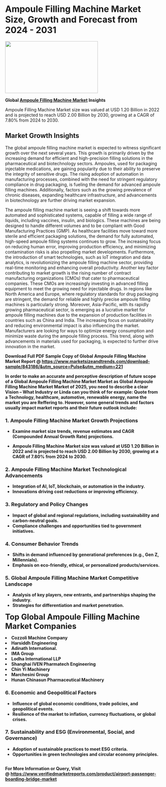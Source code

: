 <H1>Ampoule Filling Machine Market Size, Growth and Forecast from 2024 - 2031</H1><img class="aligncenter size-medium wp-image-584254" src="https://thirdeyenews.in/wp-content/uploads/2024/09/Global-Market-Research-300x168.jpeg" alt="" width="300" height="168" /><p><strong>Global&nbsp;<a href="https://www.marketsizeandtrends.com/download-sample/843186/&amp;utm_source=Pulse&amp;utm_medium=221">Ampoule Filling Machine Market</a> Insights</strong></p><p>Ampoule Filling Machine Market size was valued at USD 1.20 Billion in 2022 and is projected to reach USD 2.00 Billion by 2030, growing at a CAGR of 7.80% from 2024 to 2030.</p><p><h2>Market Growth Insights</h2> <p>The global ampoule filling machine market is expected to witness significant growth over the next several years. This growth is primarily driven by the increasing demand for efficient and high-precision filling solutions in the pharmaceutical and biotechnology sectors. Ampoules, used for packaging injectable medications, are gaining popularity due to their ability to preserve the integrity of sensitive drugs. The rising adoption of automation in manufacturing processes, combined with the need for stringent regulatory compliance in drug packaging, is fueling the demand for advanced ampoule filling machines. Additionally, factors such as the growing prevalence of chronic diseases, expanding healthcare infrastructure, and advancements in biotechnology are further driving market expansion.</p> <p><strong></strong></p> <p>The ampoule filling machine market is seeing a shift towards more automated and sophisticated systems, capable of filling a wide range of liquids, including vaccines, insulin, and biologics. These machines are being designed to handle different volumes and to be compliant with Good Manufacturing Practices (GMP). As healthcare facilities move toward more sterile and efficient packaging solutions, the demand for fully automated, high-speed ampoule filling systems continues to grow. The increasing focus on reducing human error, improving production efficiency, and minimizing contamination risks is also propelling market developments. Furthermore, the introduction of smart technologies, such as IoT integration and data analytics, is revolutionizing the ampoule filling machine sector, providing real-time monitoring and enhancing overall productivity. Another key factor contributing to market growth is the rising number of contract manufacturing organizations (CMOs) that cater to pharmaceutical companies. These CMOs are increasingly investing in advanced filling equipment to meet the growing need for injectable drugs. In regions like North America and Europe, where regulatory standards for drug packaging are stringent, the demand for reliable and highly precise ampoule filling machines is particularly strong. Moreover, Asia-Pacific, with its rapidly growing pharmaceutical sector, is emerging as a lucrative market for ampoule filling machines due to the expansion of production facilities in countries such as China and India. The increasing focus on sustainability and reducing environmental impact is also influencing the market. Manufacturers are looking for ways to optimize energy consumption and minimize waste during the ampoule filling process. This trend, along with advancements in materials used for packaging, is expected to further drive innovation in the market. <p><strong></p><p><span class=""><strong>Download Full PDF Sample Copy of Global Ampoule Filling Machine Market Report</strong> @ <a href="https://www.marketsizeandtrends.com/download-sample/843186/&amp;utm_source=Pulse&amp;utm_medium=221" target="_blank">https://www.marketsizeandtrends.com/download-sample/843186/&amp;utm_source=Pulse&amp;utm_medium=221</a></span></p><p>In order to make an accurate and perceptive description of future scope of a Global&nbsp;Ampoule Filling Machine Market Market as Global&nbsp;Ampoule Filling Machine Market Market of 2025, you need to describe a clear Vision &ndash; What Industry or Linda can you think of for example: Quote from a Technology, healthcare, automotive, renewable energy, name the market you are Reffering to. However, some general trends and factors usually impact market reports and their future outlook include:</p><h3>1.&nbsp;<strong>Ampoule Filling Machine Market Growth Projections</strong></h3><ul><li>Examine market size trends, revenue estimates and CAGR (Compounded Annual Growth Rate) projections.</li><li><p>Ampoule Filling Machine Market size was valued at USD 1.20 Billion in 2022 and is projected to reach USD 2.00 Billion by 2030, growing at a CAGR of 7.80% from 2024 to 2030.</p></li></ul><h3>2.&nbsp;<strong>Ampoule Filling Machine Market Technological Advancements</strong></h3><ul><li>Integration of AI, IoT, blockchain, or automation in the industry.</li><li>Innovations driving cost reductions or improving efficiency.</li></ul><h3>3.&nbsp;<strong>Regulatory and Policy Changes</strong></h3><ul><li>Impact of global and regional regulations, including sustainability and carbon-neutral goals.</li><li>Compliance challenges and opportunities tied to government initiatives.</li></ul><h3>4.&nbsp;<strong>Consumer Behavior Trends</strong></h3><ul><li>Shifts in demand influenced by generational preferences (e.g., Gen Z, Millennials).</li><li>Emphasis on eco-friendly, ethical, or personalized products/services.</li></ul><h3>5.&nbsp;<strong>Global Ampoule Filling Machine Market Competitive Landscape</strong></h3><ul><li>Analysis of key players, new entrants, and partnerships shaping the industry.</li><li>Strategies for differentiation and market penetration.</li></ul><p data-pm-slice="1 1 []"><span style="color: inherit; font-family: inherit; font-size: 25px;">Top Global Ampoule Filling Machine Market Companies</span></p><div class="" data-test-id=""><p><li>Cozzoli Machine Company</li><li> Harsiddh Engineering</li><li> Adinath International.</li><li> IMA Group</li><li> Lodha International LLP</li><li> Shanghai IVEN Pharmatech Engineering</li><li> Chin Yi Machinery</li><li> Marchesini Group</li><li> Hunan Chinasun Pharmaceutical Machinery</li></p></div><h3>6.&nbsp;<strong>Economic and Geopolitical Factors</strong></h3><ul><li>Influence of global economic conditions, trade policies, and geopolitical events.</li><li>Resilience of the market to inflation, currency fluctuations, or global crises.</li></ul><h3>7.&nbsp;<strong>Sustainability and ESG (Environmental, Social, and Governance)</strong></h3><ul><li>Adoption of sustainable practices to meet ESG criteria.</li><li>Opportunities in green technologies and circular economy principles.</li></ul><h2><strong style="font-size: 14px;">For More Information or Query, Visit @&nbsp;</strong><a style="background-color: #ffffff; font-size: 14px;" href="https://www.marketsizeandtrends.com/report/ampoule-filling-machine-market/" target="_blank">https://www.verifiedmarketreports.com/product/airport-passenger-boarding-bridge-market</a></h2>

